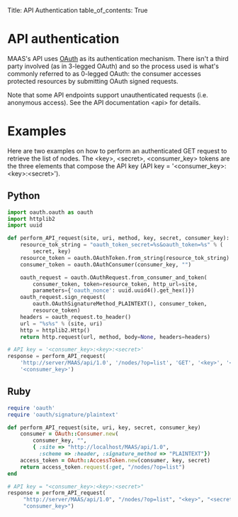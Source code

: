 Title: API Authentication
table_of_contents: True

# API authentication

MAAS's API uses [OAuth][oauth] as its authentication mechanism. There isn't a
third party involved (as in 3-legged OAuth) and so the process used is what's
commonly referred to as 0-legged OAuth: the consumer accesses protected
resources by submitting OAuth signed requests.

Note that some API endpoints support unauthenticated requests (i.e. anonymous
access). See the API documentation &lt;api&gt; for details.

# Examples

Here are two examples on how to perform an authenticated GET request to
retrieve the list of nodes. The &lt;key&gt;, &lt;secret&gt;,
&lt;consumer\_key&gt; tokens are the three elements that compose the API key
(API key = '&lt;consumer\_key&gt;:&lt;key&gt;:&lt;secret&gt;').

## Python

```python
import oauth.oauth as oauth
import httplib2
import uuid

def perform_API_request(site, uri, method, key, secret, consumer_key):
    resource_tok_string = "oauth_token_secret=%s&oauth_token=%s" % (
        secret, key)
    resource_token = oauth.OAuthToken.from_string(resource_tok_string)
    consumer_token = oauth.OAuthConsumer(consumer_key, "")

    oauth_request = oauth.OAuthRequest.from_consumer_and_token(
        consumer_token, token=resource_token, http_url=site,
        parameters={'oauth_nonce': uuid.uuid4().get_hex()})
    oauth_request.sign_request(
        oauth.OAuthSignatureMethod_PLAINTEXT(), consumer_token,
        resource_token)
    headers = oauth_request.to_header()
    url = "%s%s" % (site, uri)
    http = httplib2.Http()
    return http.request(url, method, body=None, headers=headers)

# API key = '<consumer_key>:<key>:<secret>'
response = perform_API_request(
    'http://server/MAAS/api/1.0', '/nodes/?op=list', 'GET', '<key>', '<secret>',
    '<consumer_key>')
```

## Ruby

```ruby
require 'oauth'
require 'oauth/signature/plaintext'

def perform_API_request(site, uri, key, secret, consumer_key)
    consumer = OAuth::Consumer.new(
        consumer_key, "",
        { :site => "http://localhost/MAAS/api/1.0",
          :scheme => :header, :signature_method => "PLAINTEXT"})
    access_token = OAuth::AccessToken.new(consumer, key, secret)
    return access_token.request(:get, "/nodes/?op=list")
end

# API key = "<consumer_key>:<key>:<secret>"
response = perform_API_request(
     "http://server/MAAS/api/1.0", "/nodes/?op=list", "<key>", "<secret>",
     "consumer_key>")
```

<!-- LINKS -->
[oauth]: http://en.wikipedia.org/wiki/OAuth
